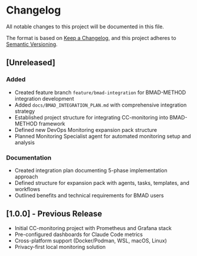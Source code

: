 # Changelog

All notable changes to this project will be documented in this file.

The format is based on [Keep a Changelog](https://keepachangelog.com/en/1.0.0/),
and this project adheres to [Semantic Versioning](https://semver.org/spec/v2.0.0.html).

## [Unreleased]

### Added
- Created feature branch `feature/bmad-integration` for BMAD-METHOD integration development
- Added `docs/BMAD_INTEGRATION_PLAN.md` with comprehensive integration strategy
- Established project structure for integrating CC-monitoring into BMAD-METHOD framework
- Defined new DevOps Monitoring expansion pack structure
- Planned Monitoring Specialist agent for automated monitoring setup and analysis

### Documentation
- Created integration plan documenting 5-phase implementation approach
- Defined structure for expansion pack with agents, tasks, templates, and workflows
- Outlined benefits and technical requirements for BMAD users

## [1.0.0] - Previous Release
- Initial CC-monitoring project with Prometheus and Grafana stack
- Pre-configured dashboards for Claude Code metrics
- Cross-platform support (Docker/Podman, WSL, macOS, Linux)
- Privacy-first local monitoring solution
